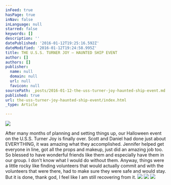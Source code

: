 ```yaml
---
inFeed: true
hasPage: true
inNav: false
inLanguage: null
starred: false
keywords: []
description: ''
datePublished: '2016-01-12T19:25:16.592Z'
dateModified: '2016-01-12T19:24:58.995Z'
title: THE U.S.S. TURNER JOY – HAUNTED SHIP EVENT
author: []
authors: []
publisher:
  name: null
  domain: null
  url: null
  favicon: null
sourcePath: _posts/2016-01-12-the-uss-turner-joy-haunted-ship-event.md
published: true
url: the-uss-turner-joy-haunted-ship-event/index.html
_type: Article

---
```

![](https://the-grid-user-content.s3-us-west-2.amazonaws.com/320b004c-cda9-46b3-8869-5e3e9f03ff26.jpg)

After
many months of planning and setting things up, our Halloween event on the
U.S.S. Turner Joy is finally over. Scott and Daniel had done just about EVERYTHING, it was
amazing what they accomplished.  Jennifer helped get everyone in
line, got all the props and makeup, just did an amazing job too. So blessed to
have wonderful friends like them and especially have them in our group. I don't
know what I would do without them.  Anyway, things were a little rocky
like finding volunteers that would actually commit and with the volunteers that
were there, had to make sure they were safe and would stay.  But it is
done, thank god, I feel like I am still recovering from it.
![](https://the-grid-user-content.s3-us-west-2.amazonaws.com/9fbadddb-20f1-4e4f-8d2f-482ee8bc94ae.jpg)
![](https://the-grid-user-content.s3-us-west-2.amazonaws.com/dce22ca7-478e-491e-8e27-9801f09c8436.jpg)
![](https://the-grid-user-content.s3-us-west-2.amazonaws.com/d5c16972-918e-4070-882b-040794c81eb7.jpg)